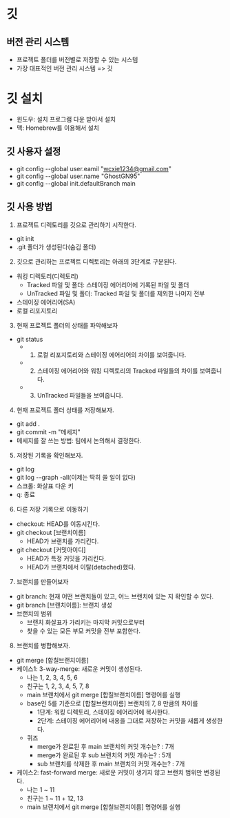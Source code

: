 # 깃

## 버전 관리 시스템
- 프로젝트 폴더를 버전별로 저장할 수 있는 시스템
- 가장 대표적인 버전 관리 시스템 => 깃

# 깃 설치
- 윈도우: 설치 프로그램 다운 받아서 설치
- 맥: Homebrew를 이용해서 설치

## 깃 사용자 설정
- git config --global user.eamil "wcxie1234@gmail.com"
- git config --global user.name "GhostGN95"
- git config --global init.defaultBranch main

## 깃 사용 방법
1. 프로젝트 디렉토리를 깃으로 관리하기 시작한다.
- git init
- .git 폴더가 생성된다(숨김 폴더)

2. 깃으로 관리하는 프로젝트 디렉토리는 아래의 3단계로 구분된다.
- 워킹 디렉토리(디렉토리)
  - Tracked 파일 및 폴더: 스테이징 에어리어에 기록된 파일 및 폴더
  - UnTracked 파일 및 폴더: Tracked 파일 및 폴더를 제외한 나머지 전부
- 스테이징 에어리어(SA)
- 로컬 리포지토리

3. 현재 프로젝트 폴더의 상태를 파악해보자
- git status
  - 1. 로컬 리포지토리와 스테이징 에어리어의 차이를 보여줍니다.
  - 2. 스테이징 에어리어와 워킹 디렉토리의 Tracked 파일들의 차이를 보여줍니다.
  - 3. UnTracked 파일들을 보여줍니다.

4. 현재 프로젝트 폴더 상태를 저장해보자.
- git add .
- git commit -m "메세지"
- 메세지를 잘 쓰는 방법: 팀에서 논의해서 결정한다.

5. 저장된 기록을 확인해보자.
- git log
- git log --graph -all(이제는 딱히 쓸 일이 없다)
- 스크롤: 화살표 다운 키
- q: 종료

6. 다른 저장 기록으로 이동하기
- checkout: HEAD를 이동시킨다.
- git checkout [브랜치이름]
  - HEAD가 브랜치를 가리킨다.
- git checkout [커밋아이디]
  - HEAD가 특정 커밋을 가리킨다.
  - HEAD가 브랜치에서 이탈(detached)했다.

7. 브랜치를 만들어보자
- git branch: 현재 어떤 브랜치들이 있고, 어느 브랜치에 있는 지 확인할 수 있다.
- git branch [브랜치이름]: 브랜치 생성
- 브랜치의 범위
  - 브랜치 화살표가 가리키는 마지막 커밋으로부터
  - 찾을 수 있는 모든 부모 커밋을 전부 포함한다.

8. 브랜치를 병합해보자.
- git merge [합칠브랜치이름]
- 케이스1: 3-way-merge: 새로운 커밋이 생성된다.
  - 나는 1, 2, 3, 4, 5, 6
  - 친구는 1, 2, 3, 4, 5, 7, 8
  - main 브랜치에서 git merge [합칠브랜치이름] 명령어를 실행
  - base인 5를 기준으로 [합칠브랜치이름] 브랜치의 7, 8 만큼의 차이를
    - 1단계: 워킹 디렉토리, 스테이징 에어리어에 복사한다.
    - 2단계: 스테이징 에어리어에 내용을 그대로 저장하는 커밋을 새롭게 생성한다.
  - 퀴즈
    - merge가 완료된 후 main 브랜치의 커밋 개수는? : 7개
    - merge가 완료된 후 sub 브랜치의 커밋 개수는? : 5개
    - sub 브랜치를 삭제한 후 main 브랜치의 커밋 개수는? : 7개
- 케이스2: fast-forward merge: 새로운 커밋이 생기지 않고 브랜치 범위만 변경된다.
  - 나는 1 ~ 11
  - 친구는 1 ~ 11 + 12, 13
  - main 브랜치에서 git merge [합칠브랜치이름] 명령어를 실행